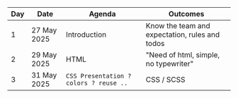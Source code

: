 |   Day|   Date    | Agenda                     |Outcomes                         
|------|-----------|-------------------------------|---------------------------
|1      | 27 May 2025   |Introduction               |Know the team and expectation, rules and todos  
|2      | 29 May 2025   |HTML |"Need of html, simple, no typewriter"
|3      | 31 May 2025   |`CSS Presentation ? colors ? reuse ..`| CSS / SCSS 

